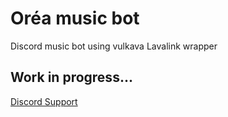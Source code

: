 # Oréa music bot
Discord music bot using vulkava Lavalink wrapper

## Work in progress...

[Discord Support](https://discord.gg/6qzkefEvRB)